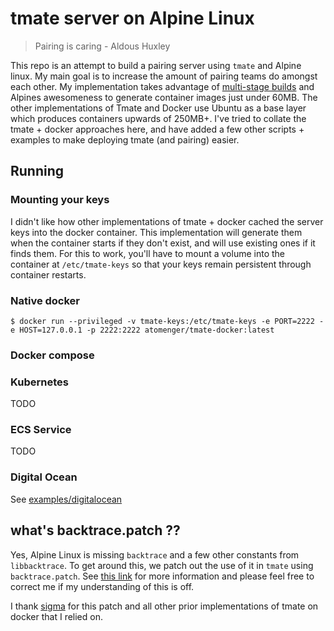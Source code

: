 # tmate server on Alpine Linux

> Pairing is caring - Aldous Huxley

This repo is an attempt to build a pairing server using `tmate` and Alpine linux. My main goal is to increase the amount of pairing teams do amongst each other. My implementation takes advantage of [multi-stage builds](https://docs.docker.com/develop/develop-images/multistage-build/) and Alpines awesomeness to generate container images just under 60MB. The other implementations of Tmate and Docker use Ubuntu as a base layer which produces containers upwards of 250MB+. I've tried to collate the tmate + docker approaches here, and have added a few other scripts + examples to make deploying tmate (and pairing) easier.

## Running

### Mounting your keys

I didn't like how other implementations of tmate + docker cached the server keys into the docker container. This implementation will generate them when the container starts if they don't exist, and will use existing ones if it finds them. For this to work, you'll have to mount a volume into the container at `/etc/tmate-keys` so that your keys remain persistent through container restarts.

### Native docker

```
$ docker run --privileged -v tmate-keys:/etc/tmate-keys -e PORT=2222 -e HOST=127.0.0.1 -p 2222:2222 atomenger/tmate-docker:latest
```

### Docker compose

### Kubernetes

TODO

### ECS Service

TODO

### Digital Ocean

See [examples/digitalocean](examples/digitalocean)

## what's backtrace.patch ??

Yes, Alpine Linux is missing `backtrace` and a few other constants from `libbacktrace`. To get around this, we patch out the use of it in `tmate` using `backtrace.patch`.  See [this link](https://www.openwall.com/lists/musl/2015/04/09/3) for more information and please feel free to correct me if my understanding of this is off.


I thank [sigma](https://github.com/sigma/docker-tmate/blob/master/backtrace.patch) for this patch and all other prior implementations of tmate on docker that I relied on.
